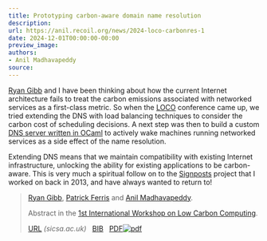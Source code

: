 ```yaml
---
title: Prototyping carbon-aware domain name resolution
description:
url: https://anil.recoil.org/news/2024-loco-carbonres-1
date: 2024-12-01T00:00:00-00:00
preview_image:
authors:
- Anil Madhavapeddy
source:
---
```


<p><a href="https://ryan.freumh.org" class="contact">Ryan Gibb</a> and I have been thinking about how the current Internet architecture fails to treat the carbon emissions
associated with networked services as a first-class metric. So when the <a href="https://locos.codeberg.page/loco2024/">LOCO</a> conference came up, we tried extending the DNS with load balancing techniques to consider the carbon cost of scheduling decisions. A next step was then to build a custom <a href="https://github.com/RyanGibb/eon">DNS server written in OCaml</a> to actively wake machines running networked services as a side effect of the name
resolution.</p>
<p>Extending DNS means that we maintain compatibility with existing Internet
infrastructure, unlocking the ability for existing applications to be
carbon-aware. This is very much a spiritual follow on to the
<a href="https://anil.recoil.org/papers/2013-foci-signposts">Signposts</a> project that I worked on back in 2013, and
have always wanted to return to!</p>

<blockquote class="paper noquote">
  <div class="paper-info">
  
  <p><a href="https://ryan.freumh.org"><span style="text-wrap:nowrap">Ryan Gibb</span></a>, <a href="https://patrick.sirref.org"><span style="text-wrap:nowrap">Patrick Ferris</span></a> and <a href="https://anil.recoil.org"><span style="text-wrap:nowrap">Anil Madhavapeddy</span></a>.</p>
  <p>Abstract in the <a href="https://www.sicsa.ac.uk/wp-content/uploads/2024/11/LOCO2024_paper_28.pdf">1st International Workshop on Low Carbon Computing</a>.</p>
  <p><a href="https://www.sicsa.ac.uk/wp-content/uploads/2024/11/LOCO2024_paper_28.pdf">URL</a> <i style="color: #666666">(sicsa.ac.uk)</i>
 &nbsp; <a href="https://anil.recoil.org/papers/2024-loco-carbonres.bib">BIB</a>
 &nbsp; <a href="https://anil.recoil.org/papers/2024-loco-carbonres.pdf"><span class="nobreak">PDF<img src="https://anil.recoil.org/assets/pdf.svg" alt="pdf" class="inline-icon"></span></a>
</p>
  </div>
</blockquote>





